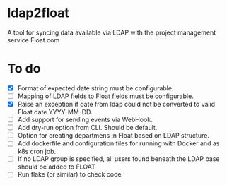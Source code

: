 # ldap2float
A tool for syncing data available via LDAP with the project management service Float.com

# To do
- [X] Format of expected date string must be configurable.
- [ ] Mapping of LDAP fields to Float fields must be configurable.
- [X] Raise an exception if date from ldap could not be converted to valid Float date YYYY-MM-DD. 
- [ ] Add support for sending events via WebHook.
- [ ] Add dry-run option from CLI. Should be default.
- [ ] Option for creating departmens in Float based on LDAP structure.
- [ ] Add dockerfile and configuration files for running with Docker and as k8s cron job.
- [ ] If no LDAP group is specified, all users found beneath the LDAP base should be added to FLOAT
- [ ] Run flake (or similar) to check code
